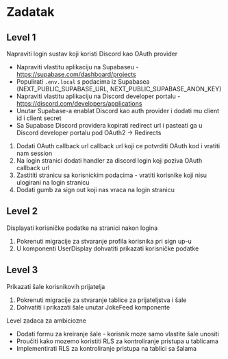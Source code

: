 # Zadatak

## Level 1
Napraviti login sustav koji koristi Discord kao OAuth provider

- Napraviti vlastitu aplikaciju na Supabaseu - https://supabase.com/dashboard/projects
- Populirati `.env.local` s podacima iz Supabasea (NEXT_PUBLIC_SUPABASE_URL, NEXT_PUBLIC_SUPABASE_ANON_KEY)
- Napraviti vlastitu aplikaciju na Discord developer portalu - https://discord.com/developers/applications
- Unutar Supabase-a enablat Discord kao auth provider i dodati mu client id i client secret
- Sa Supabase Discord providera kopirati redirect url i pasteati ga u Discord developer portalu pod OAuth2 -> Redirects
1. Dodati OAuth callback url callback url koji ce potvrditi OAuth kod i vratiti nam session
2. Na login stranici dodati handler za discord login koji poziva OAuth callback url
3. Zastititi stranicu sa korisnickim podacima - vratiti korisnike koji nisu ulogirani na login stranicu
4. Dodati gumb za sign out koji nas vraca na login stranicu

## Level 2
Displayati korisničke podatke na stranici nakon logina

1. Pokrenuti migracije za stvaranje profila korisnika pri sign up-u
2. U komponenti UserDisplay dohvatiti prikazati korisničke podatke

## Level 3
Prikazati šale korisnikovih prijatelja

1. Pokrenuti migracije za stvaranje tablice za prijateljstva i šale
2. Dohvatiti i prikazati šale unutar JokeFeed komponente

Level zadaca za ambiciozne

- Dodati formu za kreiranje šale - korisnik moze samo vlastite šale unositi
- Proučiti kako mozemo koristiti RLS za kontroliranje pristupa u tablicama
- Implementirati RLS za kontroliranje pristupa na tablici sa šalama
